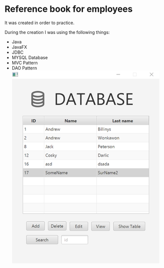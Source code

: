 # Reference book for employees
It was created in order to practice. 

During the creation I was using the following things: 
* Java 
* JavaFX
* JDBC
* MYSQL Database
* MVC Pattern
* DAO Pattern
![main menu](https://github.com/THEWaterfall/ReferenceBOOK/blob/master/mainScreen.png "Title")
